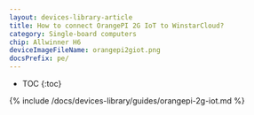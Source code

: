 ```yaml
---
layout: devices-library-article
title: How to connect OrangePI 2G IoT to WinstarCloud?
category: Single-board computers
chip: Allwinner H6
deviceImageFileName: orangepi2giot.png
docsPrefix: pe/
---
```


* TOC
{:toc}

{% include /docs/devices-library/guides/orangepi-2g-iot.md %}